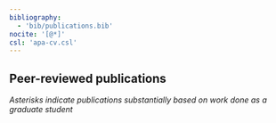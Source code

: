 ```yaml
---
bibliography:
  - 'bib/publications.bib'
nocite: '[@*]'
csl: 'apa-cv.csl'
---
```


## Peer-reviewed publications

_Asterisks indicate publications substantially based on work done as a graduate 
student_

<div id="refs"></div>
